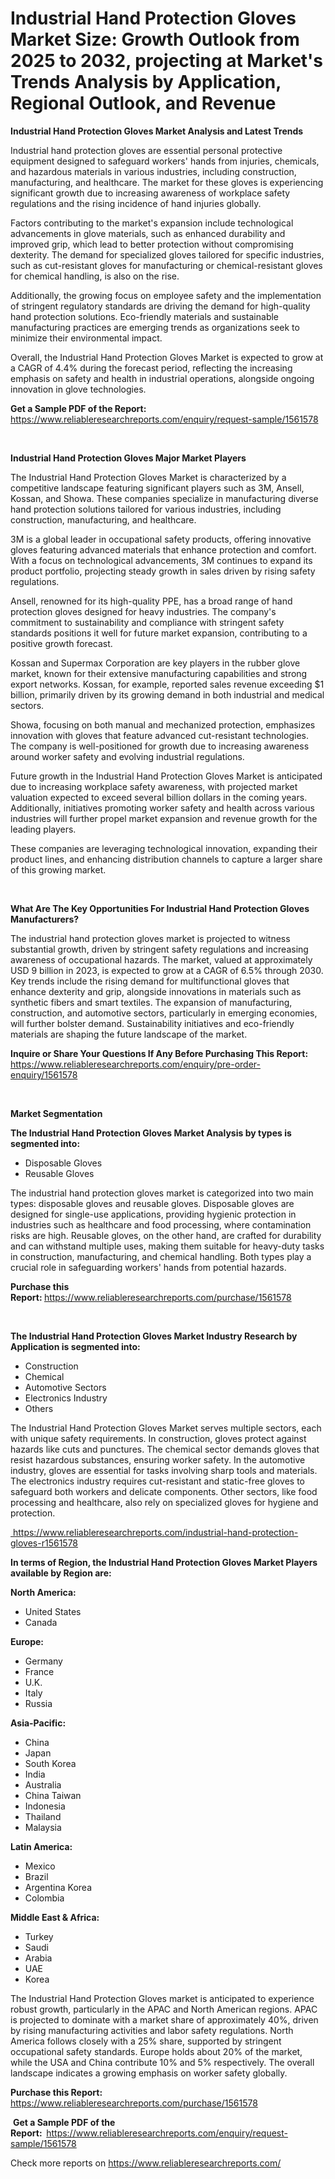 <p><h1>Industrial Hand Protection Gloves Market Size: Growth Outlook from 2025 to 2032, projecting at Market's Trends Analysis by Application, Regional Outlook, and Revenue</h1></p><p><strong>Industrial Hand Protection Gloves Market Analysis and Latest Trends</strong></p>
<p><p>Industrial hand protection gloves are essential personal protective equipment designed to safeguard workers' hands from injuries, chemicals, and hazardous materials in various industries, including construction, manufacturing, and healthcare. The market for these gloves is experiencing significant growth due to increasing awareness of workplace safety regulations and the rising incidence of hand injuries globally.</p><p>Factors contributing to the market's expansion include technological advancements in glove materials, such as enhanced durability and improved grip, which lead to better protection without compromising dexterity. The demand for specialized gloves tailored for specific industries, such as cut-resistant gloves for manufacturing or chemical-resistant gloves for chemical handling, is also on the rise.</p><p>Additionally, the growing focus on employee safety and the implementation of stringent regulatory standards are driving the demand for high-quality hand protection solutions. Eco-friendly materials and sustainable manufacturing practices are emerging trends as organizations seek to minimize their environmental impact.</p><p>Overall, the Industrial Hand Protection Gloves Market is expected to grow at a CAGR of 4.4% during the forecast period, reflecting the increasing emphasis on safety and health in industrial operations, alongside ongoing innovation in glove technologies.</p></p>
<p><strong>Get a Sample PDF of the Report:&nbsp;</strong> <a href="https://www.reliableresearchreports.com/enquiry/request-sample/1561578?utm_campaign=2252&utm_medium=2&utm_source=Github&utm_content=ia&utm_term=05022025&utm_id=industrial-hand-protection-gloves">https://www.reliableresearchreports.com/enquiry/request-sample/1561578</a></p>
<p>&nbsp;</p>
<p><strong>Industrial Hand Protection Gloves Major Market Players</strong></p>
<p><p>The Industrial Hand Protection Gloves Market is characterized by a competitive landscape featuring significant players such as 3M, Ansell, Kossan, and Showa. These companies specialize in manufacturing diverse hand protection solutions tailored for various industries, including construction, manufacturing, and healthcare.</p><p>3M is a global leader in occupational safety products, offering innovative gloves featuring advanced materials that enhance protection and comfort. With a focus on technological advancements, 3M continues to expand its product portfolio, projecting steady growth in sales driven by rising safety regulations.</p><p>Ansell, renowned for its high-quality PPE, has a broad range of hand protection gloves designed for heavy industries. The company's commitment to sustainability and compliance with stringent safety standards positions it well for future market expansion, contributing to a positive growth forecast.</p><p>Kossan and Supermax Corporation are key players in the rubber glove market, known for their extensive manufacturing capabilities and strong export networks. Kossan, for example, reported sales revenue exceeding $1 billion, primarily driven by its growing demand in both industrial and medical sectors.</p><p>Showa, focusing on both manual and mechanized protection, emphasizes innovation with gloves that feature advanced cut-resistant technologies. The company is well-positioned for growth due to increasing awareness around worker safety and evolving industrial regulations.</p><p>Future growth in the Industrial Hand Protection Gloves Market is anticipated due to increasing workplace safety awareness, with projected market valuation expected to exceed several billion dollars in the coming years. Additionally, initiatives promoting worker safety and health across various industries will further propel market expansion and revenue growth for the leading players. </p><p>These companies are leveraging technological innovation, expanding their product lines, and enhancing distribution channels to capture a larger share of this growing market.</p></p>
<p>&nbsp;</p>
<p><strong>What Are The Key Opportunities For Industrial Hand Protection Gloves Manufacturers?</strong></p>
<p><p>The industrial hand protection gloves market is projected to witness substantial growth, driven by stringent safety regulations and increasing awareness of occupational hazards. The market, valued at approximately USD 9 billion in 2023, is expected to grow at a CAGR of 6.5% through 2030. Key trends include the rising demand for multifunctional gloves that enhance dexterity and grip, alongside innovations in materials such as synthetic fibers and smart textiles. The expansion of manufacturing, construction, and automotive sectors, particularly in emerging economies, will further bolster demand. Sustainability initiatives and eco-friendly materials are shaping the future landscape of the market.</p></p>
<p><strong>Inquire or Share Your Questions If Any Before Purchasing This Report:</strong> <a href="https://www.reliableresearchreports.com/enquiry/pre-order-enquiry/1561578?utm_campaign=2252&utm_medium=2&utm_source=Github&utm_content=ia&utm_term=05022025&utm_id=industrial-hand-protection-gloves">https://www.reliableresearchreports.com/enquiry/pre-order-enquiry/1561578</a></p>
<p>&nbsp;</p>
<p><strong>Market Segmentation</strong></p>
<p><strong>The Industrial Hand Protection Gloves Market Analysis by types is segmented into:</strong></p>
<p><ul><li>Disposable Gloves</li><li>Reusable Gloves</li></ul></p>
<p><p>The industrial hand protection gloves market is categorized into two main types: disposable gloves and reusable gloves. Disposable gloves are designed for single-use applications, providing hygienic protection in industries such as healthcare and food processing, where contamination risks are high. Reusable gloves, on the other hand, are crafted for durability and can withstand multiple uses, making them suitable for heavy-duty tasks in construction, manufacturing, and chemical handling. Both types play a crucial role in safeguarding workers' hands from potential hazards.</p></p>
<p><strong>Purchase this Report:&nbsp;</strong><a href="https://www.reliableresearchreports.com/purchase/1561578?utm_campaign=2252&utm_medium=2&utm_source=Github&utm_content=ia&utm_term=05022025&utm_id=industrial-hand-protection-gloves">https://www.reliableresearchreports.com/purchase/1561578</a></p>
<p>&nbsp;</p>
<p><strong>The Industrial Hand Protection Gloves Market Industry Research by Application is segmented into:</strong></p>
<p><ul><li>Construction</li><li>Chemical</li><li>Automotive Sectors</li><li>Electronics Industry</li><li>Others</li></ul></p>
<p><p>The Industrial Hand Protection Gloves Market serves multiple sectors, each with unique safety requirements. In construction, gloves protect against hazards like cuts and punctures. The chemical sector demands gloves that resist hazardous substances, ensuring worker safety. In the automotive industry, gloves are essential for tasks involving sharp tools and materials. The electronics industry requires cut-resistant and static-free gloves to safeguard both workers and delicate components. Other sectors, like food processing and healthcare, also rely on specialized gloves for hygiene and protection.</p></p>
<p><a href="https://www.reliableresearchreports.com/industrial-hand-protection-gloves-r1561578?utm_campaign=2252&utm_medium=2&utm_source=Github&utm_content=ia&utm_term=05022025&utm_id=industrial-hand-protection-gloves">&nbsp;https://www.reliableresearchreports.com/industrial-hand-protection-gloves-r1561578</a></p>
<p><strong>In terms of Region, the Industrial Hand Protection Gloves Market Players available by Region are:</strong></p>
<p>
    <p> <strong> North America: </strong>
        <ul>
            <li>United States</li>
            <li>Canada</li>
        </ul>
        </p> 
    <p> <strong> Europe: </strong>
        <ul>
            <li>Germany</li>
            <li>France</li>
            <li>U.K.</li>
            <li>Italy</li>
            <li>Russia</li>
        </ul>
        </p> 
    <p> <strong> Asia-Pacific: </strong>
        <ul>
            <li>China</li>
            <li>Japan</li>
            <li>South Korea</li>
            <li>India</li>
            <li>Australia</li>
            <li>China Taiwan</li>
            <li>Indonesia</li>
            <li>Thailand</li>
            <li>Malaysia</li>
        </ul>
        </p> 
    <p> <strong> Latin America: </strong>
        <ul>
            <li>Mexico</li>
            <li>Brazil</li>
            <li>Argentina Korea</li>
            <li>Colombia</li>
        </ul>
        </p> 
    <p> <strong> Middle East & Africa: </strong>
        <ul>
            <li>Turkey</li>
            <li>Saudi</li>
            <li>Arabia</li>
            <li>UAE</li>
            <li>Korea</li>
        </ul>
    </p>
    </p>
<p><p>The Industrial Hand Protection Gloves market is anticipated to experience robust growth, particularly in the APAC and North American regions. APAC is projected to dominate with a market share of approximately 40%, driven by rising manufacturing activities and labor safety regulations. North America follows closely with a 25% share, supported by stringent occupational safety standards. Europe holds about 20% of the market, while the USA and China contribute 10% and 5% respectively. The overall landscape indicates a growing emphasis on worker safety globally.</p></p>
<p><strong>Purchase this Report: </strong><a href="https://www.reliableresearchreports.com/purchase/1561578?utm_campaign=2252&utm_medium=2&utm_source=Github&utm_content=ia&utm_term=05022025&utm_id=industrial-hand-protection-gloves">https://www.reliableresearchreports.com/purchase/1561578</a></p>
<p>&nbsp;<strong>Get a Sample PDF of the Report:&nbsp;&nbsp;</strong><a href="https://www.reliableresearchreports.com/enquiry/request-sample/1561578?utm_campaign=2252&utm_medium=2&utm_source=Github&utm_content=ia&utm_term=05022025&utm_id=industrial-hand-protection-gloves">https://www.reliableresearchreports.com/enquiry/request-sample/1561578</a></p>
<p><strong></strong></p>
<p>Check more reports on <a href="https://www.reliableresearchreports.com/?utm_campaign=2252&utm_medium=2&utm_source=Github&utm_content=ia&utm_term=05022025&utm_id=industrial-hand-protection-gloves">https://www.reliableresearchreports.com/</a></p>